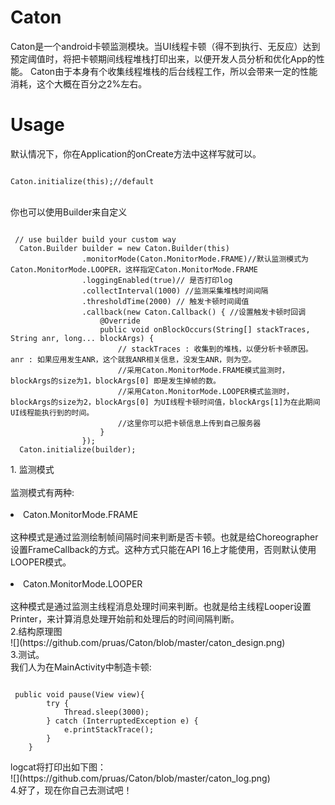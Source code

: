 # Caton
Caton是一个android卡顿监测模块。当UI线程卡顿（得不到执行、无反应）达到预定阈值时，将把卡顿期间线程堆栈打印出来，以便开发人员分析和优化App的性能。
Caton由于本身有个收集线程堆栈的后台线程工作，所以会带来一定的性能消耗，这个大概在百分之2%左右。
# Usage
默认情况下，你在Application的onCreate方法中这样写就可以。
<pre><code>
Caton.initialize(this);//default
</pre></code>
</br >
你也可以使用Builder来自定义
<pre><code>
 // use builder build your custom way
  Caton.Builder builder = new Caton.Builder(this)
                .monitorMode(Caton.MonitorMode.FRAME)//默认监测模式为Caton.MonitorMode.LOOPER，这样指定Caton.MonitorMode.FRAME
                .loggingEnabled(true)// 是否打印log
                .collectInterval(1000) //监测采集堆栈时间间隔
                .thresholdTime(2000) // 触发卡顿时间阈值
                .callback(new Caton.Callback() { //设置触发卡顿时回调
                    @Override
                    public void onBlockOccurs(String[] stackTraces, String anr, long... blockArgs) {
                        // stackTraces : 收集到的堆栈，以便分析卡顿原因。 anr : 如果应用发生ANR，这个就我ANR相关信息，没发生ANR，则为空。 
                        //采用Caton.MonitorMode.FRAME模式监测时，blockArgs的size为1，blockArgs[0] 即是发生掉帧的数。
                        //采用Caton.MonitorMode.LOOPER模式监测时，blockArgs的size为2，blockArgs[0] 为UI线程卡顿时间值，blockArgs[1]为在此期间UI线程能执行到的时间。
                        //这里你可以把卡顿信息上传到自己服务器
                    }
                });
  Caton.initialize(builder);
</pre></code>
1. 监测模式</br>
</br>
监测模式有两种:</br>
</br><li>Caton.MonitorMode.FRAME</li></br>
这种模式是通过监测绘制帧间隔时间来判断是否卡顿。也就是给Choreographer设置FrameCallback的方式。这种方式只能在API 16上才能使用，否则默认使用LOOPER模式。</br>
</br><li>Caton.MonitorMode.LOOPER</li></br>
这种模式是通过监测主线程消息处理时间来判断。也就是给主线程Looper设置Printer，来计算消息处理开始前和处理后的时间间隔判断。
</br>
2.结构原理图</br>
![](https://github.com/pruas/Caton/blob/master/caton_design.png)
</br>
3.测试。</br>
我们人为在MainActivity中制造卡顿:</br>
<pre><code>
 public void pause(View view){
        try {
            Thread.sleep(3000);
        } catch (InterruptedException e) {
            e.printStackTrace();
        }
    }
</pre></code>
logcat将打印出如下图：</br>
![](https://github.com/pruas/Caton/blob/master/caton_log.png)
</br>
4.好了，现在你自己去测试吧！
